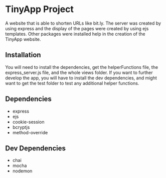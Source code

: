 # TinyApp Project

A website that is able to shorten URLs like bit.ly. The server was created by using express and the display of the pages were created by using ejs templates. Other packages were installed help in the creation of the TinyApp website.

## Installation
You will need to install the dependencies, get the helperFunctions file, the express_server.js file, and the whole views folder. If you want to further develop the app, you will have to install the dev dependencies, and might want to get the test folder to test any additional helper functions.

## Dependencies
* express 
* ejs
* cookie-session
* bcryptjs
* method-override

## Dev Dependencies
* chai
* mocha
* nodemon
